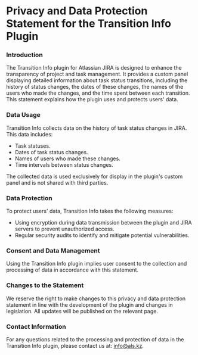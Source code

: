 # Privacy and Data Protection Statement for the Transition Info Plugin

### Introduction

The Transition Info plugin for Atlassian JIRA is designed to enhance the transparency of project and task management. It provides a custom panel displaying detailed information about task status transitions, including the history of status changes, the dates of these changes, the names of the users who made the changes, and the time spent between each transition. This statement explains how the plugin uses and protects users' data.

### Data Usage

Transition Info collects data on the history of task status changes in JIRA. This data includes:

* Task statuses.
* Dates of task status changes.
* Names of users who made these changes.
* Time intervals between status changes.

The collected data is used exclusively for display in the plugin's custom panel and is not shared with third parties.

### Data Protection

To protect users' data, Transition Info takes the following measures:

* Using encryption during data transmission between the plugin and JIRA servers to prevent unauthorized access.
* Regular security audits to identify and mitigate potential vulnerabilities.

### Consent and Data Management

Using the Transition Info plugin implies user consent to the collection and processing of data in accordance with this statement.

### Changes to the Statement

We reserve the right to make changes to this privacy and data protection statement in line with the development of the plugin and changes in legislation. All updates will be published on the relevant page.

### Contact Information

For any questions related to the processing and protection of data in the Transition Info plugin, please contact us at: [info@als.kz](mailto:info@als.kz "mailto:info@als.kz").
